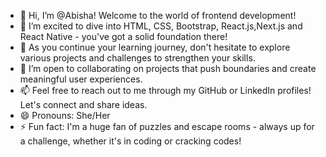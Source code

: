 - 👋 Hi, I’m @Abisha! Welcome to the world of frontend development!
- 👀 I’m excited to dive into HTML, CSS, Bootstrap, React.js,Next.js and React Native - you've got a solid foundation there!
- 🌱 As you continue your learning journey, don't hesitate to explore various projects and challenges to strengthen your skills.
- 💞️ I’m open to collaborating on projects that push boundaries and create meaningful user experiences.
- 📫 Feel free to reach out to me through my GitHub or LinkedIn profiles! Let's connect and share ideas.
- 😄 Pronouns: She/Her
- ⚡ Fun fact: I'm a huge fan of puzzles and escape rooms - always up for a challenge, whether it's in coding or cracking codes!

<!---
Abishasaminathan/Abishasaminathan is a ✨ special ✨ repository because its `README.md` (this file) appears on your GitHub profile.
You can click the Preview link to take a look at your changes.
--->
